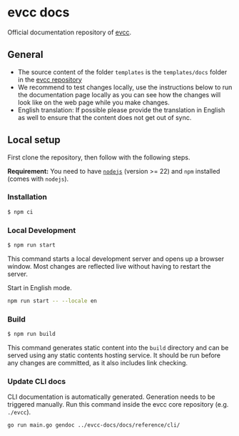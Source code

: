 # evcc docs

Official documentation repository of [evcc](https://evcc.io).

## General

- The source content of the folder `templates` is the `templates/docs` folder in the [evcc repository](https://github.com/evcc-io/evcc)
- We recommend to test changes locally, use the instructions below to run the documentation page locally as you can see how the changes will look like on the web page while you make changes.
- English translation: If possible please provide the translation in English as well to ensure that the content does not get out of sync.

## Local setup

First clone the repository, then follow with the following steps.

**Requirement:** You need to have [`nodejs`](https://nodejs.org/en/) (version >= 22) and `npm` installed (comes with `nodejs`).

### Installation

```sh
$ npm ci
```

### Local Development

```sh
$ npm run start
```

This command starts a local development server and opens up a browser window. Most changes are reflected live without having to restart the server.

Start in English mode.

```sh
npm run start -- --locale en
```

### Build

```sh
$ npm run build
```

This command generates static content into the `build` directory and can be served using any static contents hosting service. It should be run before any changes are committed, as it also includes link checking.

### Update CLI docs

CLI documentation is automatically generated.
Generation needs to be triggered manually.
Run this command inside the evcc core repository (e.g. `./evcc`).

```sh
go run main.go gendoc ../evcc-docs/docs/reference/cli/
```
